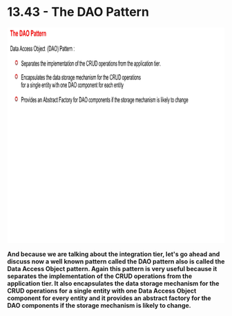 # 13.43 - The DAO Pattern

<img src="/images/13_43_01.jpg" width="800" height="500">

**And because we are talking about the integration tier, let's go ahead and discuss now a well known pattern called the DAO pattern also is called the Data Access Object pattern. Again this pattern is very useful because it separates the implementation of the CRUD operations from the application tier. It also encapsulates the data storage mechanism for the CRUD operations for a single entity with one Data Access Object component for every entity and it provides an abstract factory for the DAO components if the storage mechanism is likely to change.**